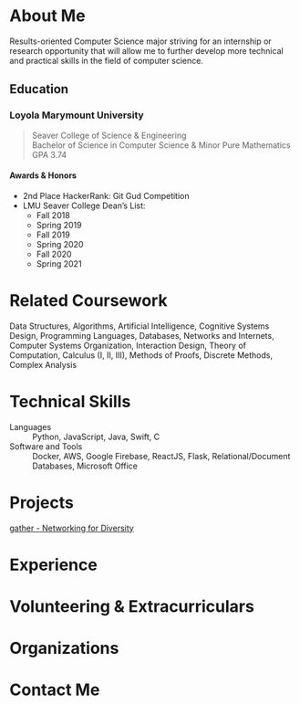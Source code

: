 # About Me

Results-oriented Computer Science major striving for an internship or research opportunity that will allow me to further develop more technical and practical skills in the field of computer science.

## Education

### **Loyola Marymount University**

> Seaver College of Science & Engineering  
> Bachelor of Science in Computer Science & Minor Pure Mathematics  
> GPA 3.74

#### **Awards & Honors**

- 2nd Place HackerRank: Git Gud Competition
- LMU Seaver College Dean’s List:
  - Fall 2018
  - Spring 2019
  - Fall 2019
  - Spring 2020
  - Fall 2020
  - Spring 2021

# Related Coursework

Data Structures, Algorithms, Artificial Intelligence, Cognitive Systems Design, Programming Languages, Databases, Networks and Internets, Computer Systems Organization, Interaction Design, Theory of Computation, Calculus (I, II, III), Methods of Proofs, Discrete Methods, Complex Analysis

# Technical Skills

<dl>
<dt>Languages</dt>
<dd>Python, JavaScript, Java, Swift, C </dd>
<dt>Software and Tools</dt>
<dd>Docker, AWS, Google Firebase, ReactJS, Flask, Relational/Document Databases, Microsoft Office</dd>
</dl>

# Projects

[gather - Networking for Diversity](https://gatherweb.vercel.app/)

# Experience

# Volunteering & Extracurriculars

# Organizations

# Contact Me
